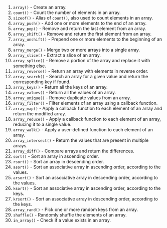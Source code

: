 1. `array()` - Create an array.
2. `count()` - Count the number of elements in an array.
3. `sizeof()` - Alias of `count()`, also used to count elements in an array.
4. `array_push()` - Add one or more elements to the end of an array.
5. `array_pop()` - Remove and return the last element from an array.
6. `array_shift()` - Remove and return the first element from an array.
7. `array_unshift()` - Prepend one or more elements to the beginning of an array.
8. `array_merge()` - Merge two or more arrays into a single array.
9. `array_slice()` - Extract a slice of an array.
10. `array_splice()` - Remove a portion of the array and replace it with something else.
11. `array_reverse()` - Return an array with elements in reverse order.
12. `array_search()` - Search an array for a given value and return the corresponding key if found.
13. `array_keys()` - Return all the keys of an array.
14. `array_values()` - Return all the values of an array.
15. `array_unique()` - Remove duplicate values from an array.
16. `array_filter()` - Filter elements of an array using a callback function.
17. `array_map()` - Apply a callback function to each element of an array and return the modified array.
18. `array_reduce()` - Apply a callback function to each element of an array, reducing it to a single value.
19. `array_walk()` - Apply a user-defined function to each element of an array.
20. `array_intersect()` - Return the values that are present in multiple arrays.
21. `array_diff()` - Compare arrays and return the differences.
22. `sort()` - Sort an array in ascending order.
23. `rsort()` - Sort an array in descending order.
24. `asort()` - Sort an associative array in ascending order, according to the values.
25. `arsort()` - Sort an associative array in descending order, according to the values.
26. `ksort()` - Sort an associative array in ascending order, according to the keys.
27. `krsort()` - Sort an associative array in descending order, according to the keys.
28. `array_rand()` - Pick one or more random keys from an array.
29. `shuffle()` - Randomly shuffle the elements of an array.
30. `in_array()` - Check if a value exists in an array.

